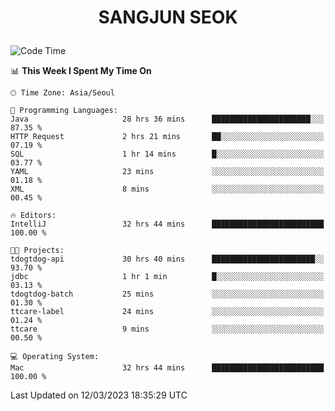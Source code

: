 <h1>
 <p align="center">
   SANGJUN SEOK
 </p>
</h1>

<!--START_SECTION:waka-->
![Code Time](http://img.shields.io/badge/Code%20Time-2%2C324%20hrs%2032%20mins-blue)

📊 **This Week I Spent My Time On** 

```text
🕑︎ Time Zone: Asia/Seoul

💬 Programming Languages: 
Java                     28 hrs 36 mins      ██████████████████████░░░   87.35 % 
HTTP Request             2 hrs 21 mins       ██░░░░░░░░░░░░░░░░░░░░░░░   07.19 % 
SQL                      1 hr 14 mins        █░░░░░░░░░░░░░░░░░░░░░░░░   03.77 % 
YAML                     23 mins             ░░░░░░░░░░░░░░░░░░░░░░░░░   01.18 % 
XML                      8 mins              ░░░░░░░░░░░░░░░░░░░░░░░░░   00.45 % 

🔥 Editors: 
IntelliJ                 32 hrs 44 mins      █████████████████████████   100.00 % 

🐱‍💻 Projects: 
tdogtdog-api             30 hrs 40 mins      ███████████████████████░░   93.70 % 
jdbc                     1 hr 1 min          █░░░░░░░░░░░░░░░░░░░░░░░░   03.13 % 
tdogtdog-batch           25 mins             ░░░░░░░░░░░░░░░░░░░░░░░░░   01.30 % 
ttcare-label             24 mins             ░░░░░░░░░░░░░░░░░░░░░░░░░   01.24 % 
ttcare                   9 mins              ░░░░░░░░░░░░░░░░░░░░░░░░░   00.50 % 

💻 Operating System: 
Mac                      32 hrs 44 mins      █████████████████████████   100.00 % 
```


 Last Updated on 12/03/2023 18:35:29 UTC
<!--END_SECTION:waka-->
